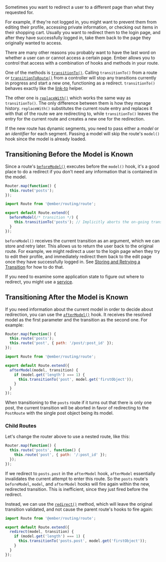 Sometimes you want to redirect a user to a different page than what they requested for.

For example, if they're not logged in, you might want to prevent them from editing their profile, accessing private information,
or checking out items in their shopping cart.
Usually you want to redirect them to the login page, and after they have successfully logged in, take them back to the page they originally wanted to access.

There are many other reasons you probably want to have the last word on whether a user can or cannot access a certain page.
Ember allows you to control that access with a combination of hooks and methods in your route.

One of the methods is [`transitionTo()`](https://www.emberjs.com/api/ember/release/classes/Route/methods/transitionTo?anchor=transitionTo).
Calling `transitionTo()` from a route or
[`transitionToRoute()`](https://www.emberjs.com/api/ember/release/classes/Controller/methods/transitionToRoute?anchor=transitionToRoute) from a controller will stop any transitions currently in progress and start a new one, functioning as a redirect.
`transitionTo()` behaves exactly like the [link-to](../../templates/links/) helper.

The other one is [`replaceWith()`](https://www.emberjs.com/api/ember/release/classes/Route/methods/transitionTo?anchor=replaceWith/) which works the same way as `transitionTo()`.
The only difference between them is how they manage history.
`replaceWith()` substitutes the current route entry and replaces it with that of the route we are redirecting to,
while `transitionTo()` leaves the entry for the current route and creates a new one for the redirection.

If the new route has dynamic segments, you need to pass either a _model_ or an _identifier_ for each segment.
Passing a model will skip the route's `model()` hook since the model is already loaded.

## Transitioning Before the Model is Known

Since a route's [`beforeModel()`](https://www.emberjs.com/api/ember/release/classes/Route/methods/transitionTo?anchor=beforeModel) executes before the `model()` hook,
it's a good place to do a redirect if you don't need any information that is contained in the model.

```javascript {data-filename=app/router.js}
Router.map(function() {
  this.route('posts');
});
```

```javascript {data-filename=app/routes/index.js}
import Route from '@ember/routing/route';

export default Route.extend({
  beforeModel(/* transition */) {
    this.transitionTo('posts'); // Implicitly aborts the on-going transition.
  }
});
```

`beforeModel()` receives the current transition as an argument, which we can store and retry later.
This allows us to return the user back to the original route.
For example, we might redirect a user to the login page when they try to edit their profile, and immediately redirect
them back to the edit page once they have successfully logged in.
See [Storing and Retrying a Transition](../preventing-and-retrying-transitions/#toc_storing-and-retrying-a-transition)
for how to do that.

If you need to examine some application state to figure out where to redirect,
you might use a [service](../../applications/services/).

## Transitioning After the Model is Known

If you need information about the current model in order to decide about redirection, you can use the [`afterModel()`](https://www.emberjs.com/api/ember/release/classes/Route/methods/transitionTo?anchor=afterModel) hook.
It receives the resolved model as the first parameter and the transition as the second one.
For example:

```javascript {data-filename=app/router.js}
Router.map(function() {
  this.route('posts');
  this.route('post', { path: '/post/:post_id' });
});
```

```javascript {data-filename=app/routes/posts.js}
import Route from '@ember/routing/route';

export default Route.extend({
  afterModel(model, transition) {
    if (model.get('length') === 1) {
      this.transitionTo('post', model.get('firstObject'));
    }
  }
});
```

When transitioning to the `posts` route if it turns out that there is only one post,
the current transition will be aborted in favor of redirecting to the `PostRoute`
with the single post object being its model.

### Child Routes

Let's change the router above to use a nested route, like this:

```javascript {data-filename=app/router.js}
Router.map(function() {
  this.route('posts', function() {
    this.route('post', { path: '/:post_id' });
  });
});
```

If we redirect to `posts.post` in the `afterModel` hook, `afterModel`
essentially invalidates the current attempt to enter this route. So the `posts`
route's `beforeModel`, `model`, and `afterModel` hooks will fire again within
the new, redirected transition. This is inefficient, since they just fired
before the redirect.

Instead, we can use the [`redirect()`](https://www.emberjs.com/api/ember/release/classes/Route/methods/transitionTo?anchor=redirect) method, which will leave the original
transition validated, and not cause the parent route's hooks to fire again:

```javascript {data-filename=app/routes/posts.js}
import Route from '@ember/routing/route';

export default Route.extend({
  redirect(model, transition) {
    if (model.get('length') === 1) {
      this.transitionTo('posts.post', model.get('firstObject'));
    }
  }
});
```
